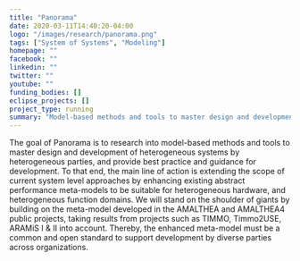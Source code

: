 ```yaml
---
title: "Panorama"
date: 2020-03-11T14:40:20-04:00
logo: "/images/research/panorama.png"
tags: ["System of Systems", "Modeling"]
homepage: ""
facebook: ""
linkedin: ""
twitter: ""
youtube: ""
funding_bodies: []
eclipse_projects: []
project_type: running
summary: "Model-based methods and tools to master design and development of heterogeneous systems."
---
```

The goal of Panorama is to research into model-based methods and tools to master design and development of heterogeneous systems by heterogeneous parties, and provide best practice and guidance for development. To that end, the main line of action is extending the scope of current system level approaches by enhancing existing abstract performance meta-models to be suitable for heterogeneous hardware, and heterogeneous function domains. We will stand on the shoulder of giants by building on the meta-model developed in the AMALTHEA and AMALTHEA4 public projects, taking results from projects such as TIMMO, Timmo2USE, ARAMiS I & II into account. Thereby, the enhanced meta-model must be a common and open standard to support development by diverse parties across organizations.